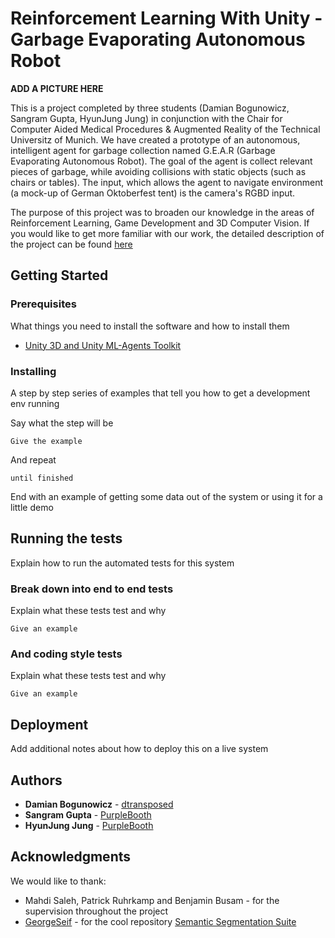# Reinforcement Learning With Unity - Garbage Evaporating Autonomous Robot
__ADD A PICTURE HERE__

This is a project completed by three students (Damian Bogunowicz, Sangram Gupta, HyunJung Jung) in conjunction with the Chair for Computer Aided Medical Procedures & Augmented Reality of the Technical Universitz of Munich. We have created a prototype of an autonomous, intelligent agent for garbage collection named G.E.A.R (Garbage Evaporating Autonomous Robot). The goal of the agent is collect relevant pieces of garbage, while avoiding collisions with static objects (such as chairs or tables). The input, which allows the agent to navigate environment (a mock-up of German Oktoberfest tent) is the camera's RGBD input. 

The purpose of this project was to broaden our knowledge in the areas of Reinforcement Learning, Game Development and 3D Computer Vision. If you would like to get more familiar with our work, the detailed description of the project can be found [here](www.todo.com)



## Getting Started


### Prerequisites

What things you need to install the software and how to install them

* [Unity 3D and Unity ML-Agents Toolkit](https://github.com/Unity-Technologies/ml-agents/blob/master/docs/Installation.md) 

### Installing

A step by step series of examples that tell you how to get a development env running

Say what the step will be

```
Give the example
```

And repeat

```
until finished
```

End with an example of getting some data out of the system or using it for a little demo

## Running the tests

Explain how to run the automated tests for this system

### Break down into end to end tests

Explain what these tests test and why

```
Give an example
```

### And coding style tests

Explain what these tests test and why

```
Give an example
```

## Deployment

Add additional notes about how to deploy this on a live system

## Authors

* **Damian Bogunowicz** - [dtransposed](https://dtransposed.github.io)
* **Sangram Gupta** - [PurpleBooth](https://github.com/PurpleBooth)
* **HyunJung Jung** - [PurpleBooth](https://github.com/PurpleBooth)

## Acknowledgments
We would like to thank:

* Mahdi Saleh, Patrick Ruhrkamp and  Benjamin Busam - for the supervision throughout the project
* [GeorgeSeif](https://github.com/GeorgeSeif) - for the cool repository [Semantic Segmentation Suite](https://github.com/GeorgeSeif/Semantic-Segmentation-Suite)
